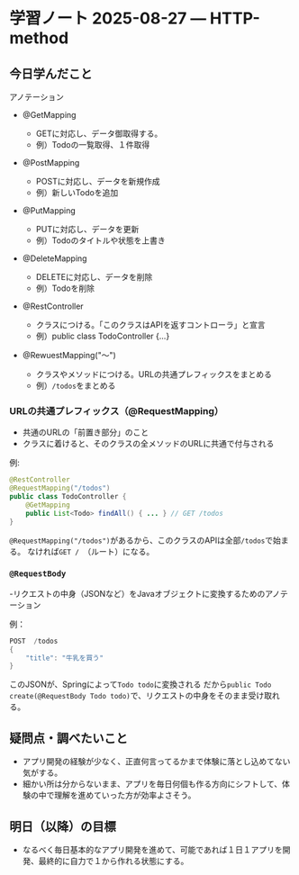 # 学習ノート 2025-08-27 — HTTP-method

## 今日学んだこと
アノテーション

- @GetMapping
    - GETに対応し、データ御取得する。
    - 例）Todoの一覧取得、１件取得

- @PostMapping
    - POSTに対応し、データを新規作成
    - 例）新しいTodoを追加

- @PutMapping
    - PUTに対応し、データを更新
    - 例）Todoのタイトルや状態を上書き

- @DeleteMapping
    - DELETEに対応し、データを削除
    - 例）Todoを削除

- @RestController
    - クラスにつける。「このクラスはAPIを返すコントローラ」と宣言
    - 例）public class TodoController {...}

- @RewuestMapping("～")
    - クラスやメソッドにつける。URLの共通プレフィックスをまとめる
    - 例）`/todos`をまとめる

### URLの共通プレフィックス（@RequestMapping）
- 共通のURLの「前置き部分」のこと
- クラスに着けると、そのクラスの全メソッドのURLに共通で付与される

例:
~~~java
@RestController
@RequestMapping("/todos")
public class TodoController {
    @GetMapping
    public List<Todo> findAll() { ... } // GET /todos
}
~~~
`@RequestMapping("/todos")`があるから、このクラスのAPIは全部`/todos`で始まる。
なければ`GET / `（ルート）になる。

### `@RequestBody`
-リクエストの中身（JSONなど）をJavaオブジェクトに変換するためのアノテーション

例：
~~~java
POST  /todos
{
    "title": "牛乳を買う"
}
~~~
このJSONが、Springによって`Todo todo`に変換される
だから`public Todo create(@RequestBody Todo todo)`で、リクエストの中身をそのまま受け取れる。




## 疑問点・調べたいこと
- アプリ開発の経験が少なく、正直何言ってるかまで体験に落とし込めてない気がする。
- 細かい所は分からないまま、アプリを毎日何個も作る方向にシフトして、体験の中で理解を進めていった方が効率よさそう。

## 明日（以降）の目標
- なるべく毎日基本的なアプリ開発を進めて、可能であれば１日１アプリを開発、最終的に自力で１から作れる状態にする。